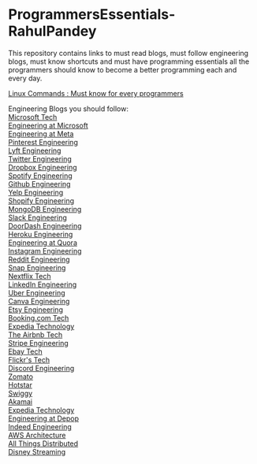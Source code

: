 # ProgrammersEssentials-RahulPandey
This repository contains links to must read blogs, must follow engineering blogs, must know shortcuts and must have programming essentials all the programmers should know to become a better programming each and every day.


[Linux Commands : Must know for every programmers](https://xmind.app/m/WwtB/)


Engineering Blogs you should follow:<br>
[Microsoft Tech](https://devblogs.microsoft.com/)<br>
[Engineering at Microsoft](https://devblogs.microsoft.com/engineering-at-microsoft/)<br>
[Engineering at Meta](https://engineering.fb.com/)<br>
[Pinterest Engineering](https://medium.com/pinterest-engineering)<br>
[Lyft Engineering](https://eng.lyft.com/)<br>
[Twitter Engineering](https://blog.twitter.com/engineering/en_us)<br>
[Dropbox Engineering](https://dropbox.tech/)<br>
[Spotify Engineering](https://engineering.atspotify.com/)<br>
[Github Engineering](https://github.blog/category/engineering/)<br>
[Yelp Engineering](https://engineeringblog.yelp.com/)<br>
[Shopify Engineering](https://shopify.engineering/)<br>
[MongoDB Engineering](https://www.mongodb.com/blog/channel/engineering-blog)<br>
[Slack Engineering](https://slack.engineering/)<br>
[DoorDash Engineering](https://doordash.engineering/blog/)<br>
[Heroku Engineering](https://blog.heroku.com/engineering)<br>
[Engineering at Quora](https://quoraengineering.quora.com/)<br>
[Instagram Engineering](https://instagram-engineering.com/)<br>
[Reddit Engineering](https://www.reddit.com/r/RedditEng/)<br>
[Snap Engineering](https://eng.snap.com/blog)<br>
[Nextflix Tech](https://netflixtechblog.com/?gi=1e5b5f7ba80e)<br>
[LinkedIn Engineering](https://engineering.linkedin.com/blog)<br>
[Uber Engineering](https://eng.uber.com/)<br>
[Canva Engineering](https://canvatechblog.com/)<br>
[Etsy Engineering](https://www.etsy.com/codeascraft/)<br>
[Booking.com Tech](https://blog.booking.com/)<br>
[Expedia Technology](https://medium.com/expedia-group-tech)<br>
[The Airbnb Tech](https://medium.com/airbnb-engineering)<br>
[Stripe Engineering](https://stripe.com/blog/engineering)<br>
[Ebay Tech](https://tech.ebayinc.com/)<br>
[Flickr's Tech](https://code.flickr.net/)<br>
[Discord Engineering](https://discord.com/blog)<Br>
[Zomato](https://www.zomato.com/blog/category/technology)<br>
[Hotstar](https://blog.hotstar.com/)<br>
[Swiggy](https://bytes.swiggy.com/)<br>
[Akamai](https://www.akamai.com/blog)<br>
[Expedia Technology](https://medium.com/expedia-group-tech)<br>
[Engineering at Depop](https://engineering.depop.com/)<br>
[Indeed Engineering](https://engineering.indeedblog.com/blog/)<br>
[AWS Architecture](https://aws.amazon.com/blogs/architecture/)<br>
[All Things Distributed](https://www.allthingsdistributed.com/)<br>
[Disney Streaming](https://medium.com/disney-streaming)<br>

